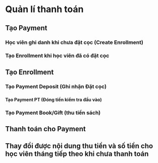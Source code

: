 # Quản lí thanh toán

## Tạo Payment

### Học viên ghi danh khi chưa đặt cọc \(Create Enrollment\)

### Tạo Enrollment khi học viên đã có đặt cọc

## Tạo Enrollment

### Tạo Payment Deposit \(Ghi nhận Đặt cọc\)

### **Tạo Payment PT \(Đóng tiền kiểm tra đầu vào\)** 

### Tạo Payment Book/Gift \(thu tiền sách\)

## Thanh toán cho Payment

## Thay đổi được nội dung thu tiền và số tiền cho học viên tháng tiếp theo khi chưa thanh toán

